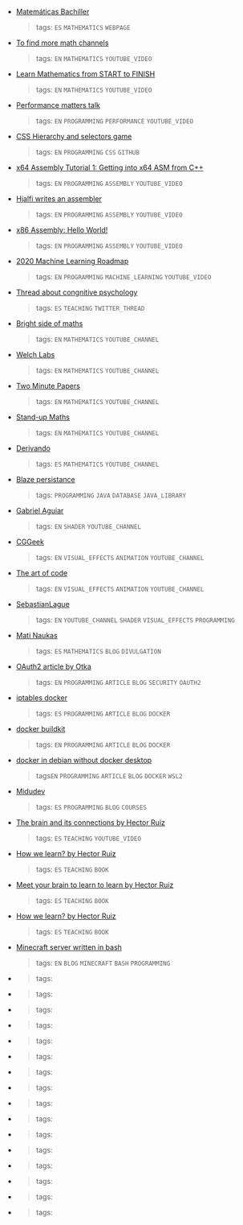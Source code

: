 - [Matemáticas Bachiller](http://www.matematicasbachiller.com/)
  > tags: `ES` `MATHEMATICS` `WEBPAGE`
- [To find more math channels](https://www.youtube.com/watch?v=F3Qixy-r_rQ)
  > tags: `EN` `MATHEMATICS` `YOUTUBE_VIDEO`
- [Learn Mathematics from START to FINISH](https://www.youtube.com/watch?v=pTnEG_WGd2Q)
  > tags: `EN` `MATHEMATICS` `YOUTUBE_VIDEO`
- [Performance matters talk](https://www.youtube.com/watch?v=r-TLSBdHe1A)
  > tags: `EN` `PROGRAMMING` `PERFORMANCE` `YOUTUBE_VIDEO`
- [CSS Hierarchy and selectors game](https://flukeout.github.io/)
  > tags: `EN` `PROGRAMMING` `CSS` `GITHUB`
- [x64 Assembly Tutorial 1: Getting into x64 ASM from C++](https://www.youtube.com/watch?v=guru397zg2g)
  > tags: `EN` `PROGRAMMING` `ASSEMBLY` `YOUTUBE_VIDEO`
- [Hjalfi writes an assembler](https://www.youtube.com/watch?v=Y7crnbHhnZY)
  > tags: `EN` `PROGRAMMING` `ASSEMBLY` `YOUTUBE_VIDEO`
- [x86 Assembly: Hello World!](https://www.youtube.com/watch?v=HgEGAaYdABA)
  > tags: `EN` `PROGRAMMING` `ASSEMBLY` `YOUTUBE_VIDEO`
- [2020 Machine Learning Roadmap](https://www.youtube.com/watch?v=pHiMN_gy9mk)
  > tags: `EN` `PROGRAMMING` `MACHINE_LEARNING` `YOUTUBE_VIDEO`
- [Thread about congnitive psychology](https://twitter.com/hruizmartin/status/1162484293475753991)
  > tags: `ES` `TEACHING` `TWITTER_THREAD`
- [Bright side of maths](https://www.youtube.com/c/brightsideofmaths/videos)
  > tags: `EN` `MATHEMATICS` `YOUTUBE_CHANNEL`
- [Welch Labs](https://www.youtube.com/c/WelchLabsVideo/videos)
  > tags: `EN` `MATHEMATICS` `YOUTUBE_CHANNEL`
- [Two Minute Papers](https://www.youtube.com/c/K%C3%A1rolyZsolnai)
  > tags: `EN` `MATHEMATICS` `YOUTUBE_CHANNEL`
- [Stand-up Maths](https://www.youtube.com/user/standupmaths)
  > tags: `EN` `MATHEMATICS` `YOUTUBE_CHANNEL`
- [Derivando](https://www.youtube.com/c/Derivando)
  > tags: `ES` `MATHEMATICS` `YOUTUBE_CHANNEL`
- [Blaze persistance](https://persistence.blazebit.com/documentation.html)
  > tags: `PROGRAMMING` `JAVA` `DATABASE` `JAVA_LIBRARY`
- [Gabriel Aguiar](https://www.youtube.com/c/GabrielAguiarProd/videos)
  > tags: `EN` `SHADER` `YOUTUBE_CHANNEL`
- [CGGeek](https://www.youtube.com/c/CGGeek/videos)
  > tags: `EN` `VISUAL_EFFECTS` `ANIMATION` `YOUTUBE_CHANNEL`
- [The art of code](https://www.youtube.com/c/TheArtofCodeIsCool/videos)
  > tags: `EN` `VISUAL_EFFECTS` `ANIMATION` `YOUTUBE_CHANNEL`
- [SebastianLague](https://www.youtube.com/c/SebastianLague/video)
  > tags: `EN` `YOUTUBE_CHANNEL` `SHADER` `VISUAL_EFFECTS` `PROGRAMMING`
- [Mati Naukas](https://mati.naukas.com/)
  > tags: `ES` `MATHEMATICS`  `BLOG` `DIVULGATION`
- [OAuth2 article by Otka](https://developer.okta.com/blog/2017/06/21/what-the-heck-is-oauth)
  > tags: `EN` `PROGRAMMING` `ARTICLE` `BLOG` `SECURITY` `OAUTH2`
- [iptables docker](https://dmunozfer.es/docker-firewall-iptables-false/)
  > tags: `ES` `PROGRAMMING` `ARTICLE` `BLOG` `DOCKER`
- [docker buildkit](https://brianchristner.io/what-is-docker-buildkit/)
  > tags: `EN` `PROGRAMMING` `ARTICLE` `BLOG` `DOCKER`
- [docker in debian without docker desktop](https://dev.solita.fi/2021/12/21/docker-on-wsl2-without-docker-desktop.html)
  > tags`EN` `PROGRAMMING` `ARTICLE` `BLOG` `DOCKER` `WSL2`
- [Midudev](https://midu.dev/)
  > tags: `ES` `PROGRAMMING` `BLOG` `COURSES`
- [The brain and its connections by Hector Ruiz](https://www.youtube.com/watch?v=rRftFZgHmIw)
  > tags: `ES` `TEACHING` `YOUTUBE_VIDEO`
- [How we learn? by Hector Ruiz](https://science-teaching.org/es/didactica/libro-como-aprendemos)
  > tags: `ES` `TEACHING` `BOOK`
- [Meet your brain to learn to learn by Hector Ruiz](https://science-teaching.org/es/didactica/libro-conoce-tu-cerebro-para-aprender-a-aprender)
  > tags: `ES` `TEACHING` `BOOK`
- [How we learn? by Hector Ruiz](https://science-teaching.org/es/didactica/libro-como-aprendemos)
  > tags: `ES` `TEACHING` `BOOK`
- [Minecraft server written in bash](https://sdomi.pl/weblog/15-witchcraft-minecraft-server-in-bash/)
  > tags: `EN` `BLOG` `MINECRAFT` `BASH` `PROGRAMMING`
- []()
  > tags: 
- []()
  > tags: 
- []()
  > tags: 
- []()
  > tags: 
- []()
  > tags: 
- []()
  > tags: 
- []()
  > tags: 
- []()
  > tags: 
- []()
  > tags: 
- []()
  > tags: 
- []()
  > tags: 
- []()
  > tags: 
- []()
  > tags: 
- []()
  > tags: 
- []()
  > tags: 
- []()
  > tags: 
